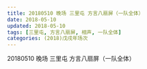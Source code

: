```yaml
---
title: 20180510 晚场 三里屯 方言八扇屏（一队全体）
date: 2018-05-10
updated: 2018-05-10
tags: [三里屯, 方言八扇屏, 相声, 一队全体]
categories: (2018)戊戌年场次 
---
```

20180510 晚场 三里屯 方言八扇屏（一队全体）

